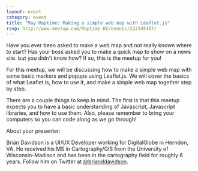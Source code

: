 ```yaml
---
layout: event
category: event
title: "May Maptime: Making a simple web map with Leaflet.js"
rsvp: http://www.meetup.com/Maptime-DC/events/222345467/
---
```


Have you ever been asked to make a web map and not really known where to start? Has your boss asked you to make a quick map to show on a news site. but you didn't know how? If so, this is the meetup for you!

For this meetup, we will be discussing how to make a simple web map with some basic markers and popups using Leaflet.js. We will cover the basics of what Leaflet is, how to use it, and make a simple web map together step by step.

There are a couple things to keep in mind. The first is that this meetup expects you to have a basic understanding of Javascript, Javascript libraries, and how to use them. Also, please remember to bring your computers so you can code along as we go through!



About your presenter:

Brian Davidson is a UI/UX Developer working for DigitalGlobe in Herndon, VA. He received his MS in Cartography/GIS from the University of Wisconsin-Madison and has been in the cartography field for roughly 6 years. Follow him on Twitter at [@brianddavidson](https://twitter.com/brianddavidson).
